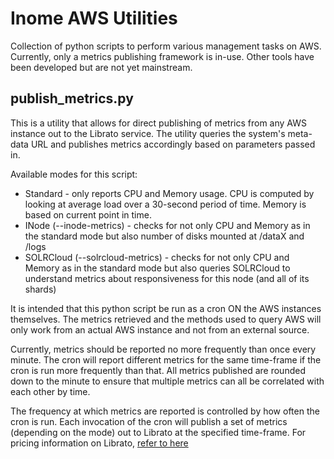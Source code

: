 Inome AWS Utilities
===================

Collection of python scripts to perform various management tasks on AWS. Currently, only a metrics publishing
framework is in-use. Other tools have been developed but are not yet mainstream.

publish_metrics.py
------------------

This is a utility that allows for direct publishing of metrics from any AWS instance out to the Librato service.
The utility queries the system's meta-data URL and publishes metrics accordingly based on parameters passed in.

Available modes for this script:

  * Standard - only reports CPU and Memory usage. CPU is computed by looking at average load over a 30-second period of time. Memory is based on current point in time.
  * INode (--inode-metrics) - checks for not only CPU and Memory as in the standard mode but also number of disks mounted at /dataX and /logs
  * SOLRCloud (--solrcloud-metrics) - checks for not only CPU and Memory as in the standard mode but also queries SOLRCloud to understand metrics about responsiveness for this node (and all of its shards)

It is intended that this python script be run as a cron ON the AWS instances themselves. The metrics retrieved and the methods used
to query AWS will only work from an actual AWS instance and not from an external source.

Currently, metrics should be reported no more frequently than once every minute. The cron will report different metrics for the same
time-frame if the cron is run more frequently than that. All metrics published are rounded down to the minute to ensure that
multiple metrics can all be correlated with each other by time.

The frequency at which metrics are reported is controlled by how often the cron is run. Each invocation of the cron will publish
a set of metrics (depending on the mode) out to Librato at the specified time-frame. For pricing information on Librato,
[refer to here](https://metrics.librato.com/pricing/grid)